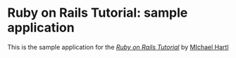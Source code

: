 # Ruby on Rails Tutorial: sample application

This is the sample application for
the [*Ruby on Rails Tutorial*](http://railstutorial.org/)
by [MIchael Hartl](http://michaelhartl.com/)
